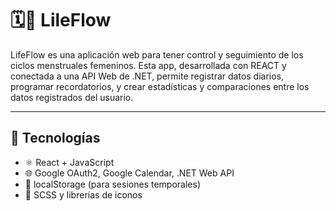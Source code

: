 # 🗓️🪽 LileFlow

LifeFlow es una aplicación web para tener control y seguimiento de los ciclos menstruales femeninos. Esta app, desarrollada con 
REACT y conectada a una API Web de .NET, permite registrar datos diarios, programar recordatorios, y crear estadísticas y 
comparaciones entre los datos registrados del usuario.

---

## 🚀 Tecnologías

- ⚛️ React + JavaScript
- 🌐 Google OAuth2, Google Calendar, .NET Web API
- 💾 localStorage (para sesiones temporales)
- 🎨 SCSS y librerías de iconos

